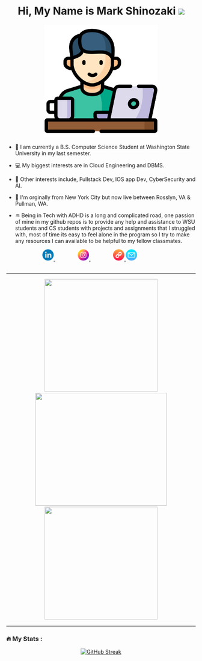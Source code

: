 <h1 align="center" >
  Hi, My Name is Mark Shinozaki 
  <img src="https://media.giphy.com/media/hvRJCLFzcasrR4ia7z/giphy.gif" width="30px"/>
</h1>

<div id="profile" align="center">
  
  <img src="https://github.com/MarkShinozaki/MarkShinozaki/blob/main/freelancer.png" width="300"/>
  
</div>

- :iphone: I am currently a B.S. Computer Science Student at Washington State University in my last semester.

- :computer: My biggest interests are in Cloud Engineering and DBMS.

- :beginner: Other interests include, Fullstack Dev, IOS app Dev, CyberSecurity and AI. 

- :japan: I'm orginally from New York City but now live between Rosslyn, VA & Pullman, WA.

- :aquarius: Being in Tech with ADHD is a long and complicated road, one passion of mine in my github repos is to provide any help and assistance to WSU students and CS students with projects and assignments that I struggled with, most of time its easy to feel alone in the program so I try to make any resources I can available to be helpful to my fellow classmates. 


<div id="badges" align="center">
  <!-- LinkedIn Logo -->
  <a href="https://www.linkedin.com/in/mark-shinozaki-%E7%AF%A0%E5%B4%8E-372699b7/" style="margin-right: 60px;">
    <img src="https://github.com/MarkShinozaki/MarkShinozaki/blob/main/linkedin%20(1).png" alt="LinkedIn Logo" style="height: 30px; width: auto;"/>
  </a>
  <!-- Instagram Logo -->
  <a href="https://instagram.com/markshinozaki.jp" style="margin-right: 60px;">
    <img src="https://github.com/MarkShinozaki/MarkShinozaki/blob/main/instagram%20(1).png" alt="Instagram Logo" style="height: 30px; width: auto;"/>
  </a>
  <!-- Chain Logo -->
  <a href="https://markshinozaki.com/">
    <img src="https://github.com/MarkShinozaki/MarkShinozaki/blob/main/chain.png" alt="chain Logo" style="height: 30px; width: auto;"/>
  </a>
  <a href="mailto:m.strong-shinozaki.wsu.edu" style="margin-right: 60px;">
    <img src="https://github.com/MarkShinozaki/MarkShinozaki/blob/main/email.png" alt="Email Icon" style="height: 30px; width: auto;"/> <!-- Replace with your email icon path -->
  </a>

  <div id="counter" align="center">
  <img src="https://komarev.com/ghpvc/?username=MarkShinozaki&style=flat-square&color=blue" alt=""/>
  </div>

 
</div>

---

<div id="header" align="center">
  <img src="https://media.giphy.com/media/maNB0qAiRVAty/giphy.gif" width="300" height="300"/>
  <img src="https://media.giphy.com/media/3o6Zt6ML6BklcajjsA/giphy.gif" width="350" height="300"/>
  <img src="https://media.giphy.com/media/hUhARUMJB4OsRMXJ6l/giphy.gif" width="300" height="300"/>
</div>

---



### :fire: My Stats :
<div id="stats" align="center">
  <a href="https://git.io/streak-stats"><img src="https://github-readme-streak-stats.herokuapp.com?user=MarkShinozaki&theme=transparent" alt="GitHub Streak" /></a>
</div>






